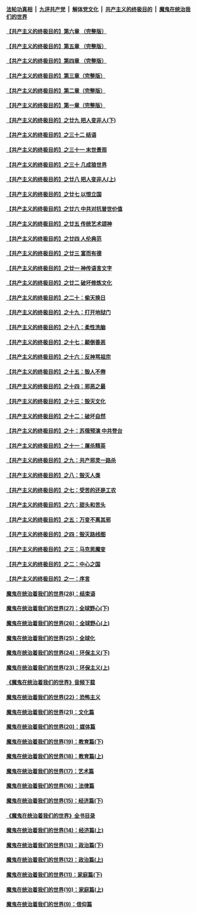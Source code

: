####  [法轮功真相](../../../../basic/blob/master/README.md?t=09250126) &nbsp;|&nbsp; [九评共产党](../../../../9ping.md/blob/master/README.md?t=09250126) &nbsp;|&nbsp; [解体党文化](../../../../jtdwh.md/blob/master/README.md?t=09250126)  &nbsp;|&nbsp; [共产主义的终极目的](../../../../gczydzjmd.md/blob/master/README.md?t=09250126) &nbsp;|&nbsp; [魔鬼在统治我们的世界](../../../../mgztzwmdsj.md/blob/master/README.md?t=09250126) 

#### [【共产主义的终极目的】第六章 （完整版）](../pages/nsc422/n11428913.md?t=09250126) 

#### [【共产主义的终极目的】第五章 （完整版）](../pages/nsc422/n11428912.md?t=09250126) 

#### [【共产主义的终极目的】第四章 （完整版）](../pages/nsc422/n11428907.md?t=09250126) 

#### [【共产主义的终极目的】第三章（完整版）](../pages/nsc422/n11428848.md?t=09250126) 

#### [【共产主义的终极目的】第二章（完整版）](../pages/nsc422/n11428831.md?t=09250126) 

#### [【共产主义的终极目的】第一章（完整版）](../pages/nsc422/n11417651.md?t=09250126) 

#### [【共产主义的终极目的】之廿九 把人变非人(下)](../pages/nsc422/n11344140.md?t=09250126) 

#### [【共产主义的终极目的】之三十二 结语](../pages/nsc422/n11360535.md?t=09250126) 

#### [【共产主义的终极目的】之三十一 末世景观](../pages/nsc422/n11351129.md?t=09250126) 

#### [【共产主义的终极目的】之三十 几成狼世界](../pages/nsc422/n11348280.md?t=09250126) 

#### [【共产主义的终极目的】之廿八 把人变非人(上)](../pages/nsc422/n11340492.md?t=09250126) 

#### [【共产主义的终极目的】之廿七 以恨立国](../pages/nsc422/n11336944.md?t=09250126) 

#### [【共产主义的终极目的】之廿六 中共对抗普世价值](../pages/nsc422/n11324785.md?t=09250126) 

#### [【共产主义的终极目的】之廿五 传统艺术颂神](../pages/nsc422/n11296396.md?t=09250126) 

#### [【共产主义的终极目的】之廿四 人伦典范](../pages/nsc422/n11296397.md?t=09250126) 

#### [【共产主义的终极目的】之廿三 富而有德](../pages/nsc422/n11283598.md?t=09250126) 

#### [【共产主义的终极目的】之廿一 神传语言文字](../pages/nsc422/n11263265.md?t=09250126) 

#### [【共产主义的终极目的】之廿二 破坏修炼文化](../pages/nsc422/n11245728.md?t=09250126) 

#### [【共产主义的终极目的】之二十：偷天换日](../pages/nsc422/n11238846.md?t=09250126) 

#### [【共产主义的终极目的】之十九：打开地狱门](../pages/nsc422/n11206376.md?t=09250126) 

#### [【共产主义的终极目的】之十八：柔性洗脑](../pages/nsc422/n11199994.md?t=09250126) 

#### [【共产主义的终极目的】之十七：颠倒善恶](../pages/nsc422/n11179782.md?t=09250126) 

#### [【共产主义的终极目的】之十六：反神骂祖宗](../pages/nsc422/n11166798.md?t=09250126) 

#### [【共产主义的终极目的】之十五：毁人不倦](../pages/nsc422/n11166792.md?t=09250126) 

#### [【共产主义的终极目的】之十四：邪恶之最](../pages/nsc422/n11150249.md?t=09250126) 

#### [【共产主义的终极目的】之十三：毁灭文化](../pages/nsc422/n11135227.md?t=09250126) 

#### [【共产主义的终极目的】之十二：破坏自然](../pages/nsc422/n11135214.md?t=09250126) 

#### [【共产主义的终极目的】之十：苏俄预演 中共登台](../pages/nsc422/n11118424.md?t=09250126) 

#### [【共产主义的终极目的】之十一：屠杀精英](../pages/nsc422/n11118442.md?t=09250126) 

#### [【共产主义的终极目的】之九：共产邪灵一路杀](../pages/nsc422/n11114139.md?t=09250126) 

#### [【共产主义的终极目的】之八：毁灭人类](../pages/nsc422/n11108503.md?t=09250126) 

#### [【共产主义的终极目的】之七：受苦的还是工农](../pages/nsc422/n11101809.md?t=09250126) 

#### [【共产主义的终极目的】之六：甜头和苦头](../pages/nsc422/n11096971.md?t=09250126) 

#### [【共产主义的终极目的】之五：万变不离其邪](../pages/nsc422/n11091285.md?t=09250126) 

#### [【共产主义的终极目的】之四：毁灭路线图](../pages/nsc422/n11086284.md?t=09250126) 

#### [【共产主义的终极目的】之三：马克思魔变](../pages/nsc422/n11061941.md?t=09250126) 

#### [【共产主义的终极目的】之二：中心之国](../pages/nsc422/n11047728.md?t=09250126) 

#### [【共产主义的终极目的】之一：序言](../pages/nsc422/n11086077.md?t=09250126) 

#### [魔鬼在统治着我们的世界(28)：结束语](../pages/nsc422/n10936246.md?t=09250126) 

#### [魔鬼在统治着我们的世界(27)：全球野心(下)](../pages/nsc422/n10928319.md?t=09250126) 

#### [魔鬼在统治着我们的世界(26)：全球野心(上)](../pages/nsc422/n10900318.md?t=09250126) 

#### [魔鬼在统治着我们的世界(25)：全球化](../pages/nsc422/n10788205.md?t=09250126) 

#### [魔鬼在统治着我们的世界(24)：环保主义(下)](../pages/nsc422/n10695307.md?t=09250126) 

#### [魔鬼在统治着我们的世界(23)：环保主义(上)](../pages/nsc422/n10688613.md?t=09250126) 

#### [《魔鬼在统治着我们的世界》音频下载](../pages/nsc422/n10635553.md?t=09250126) 

#### [魔鬼在统治着我们的世界(22)：恐怖主义](../pages/nsc422/n10614727.md?t=09250126) 

#### [魔鬼在统治着我们的世界(21)：文化篇](../pages/nsc422/n10597706.md?t=09250126) 

#### [魔鬼在统治着我们的世界(20)：媒体篇](../pages/nsc422/n10586579.md?t=09250126) 

#### [魔鬼在统治着我们的世界(19)：教育篇(下)](../pages/nsc422/n10564808.md?t=09250126) 

#### [魔鬼在统治着我们的世界(18)：教育篇(上)](../pages/nsc422/n10526970.md?t=09250126) 

#### [魔鬼在统治着我们的世界(17)：艺术篇](../pages/nsc422/n10499093.md?t=09250126) 

#### [魔鬼在统治着我们的世界(16)：法律篇](../pages/nsc422/n10485969.md?t=09250126) 

#### [魔鬼在统治着我们的世界(15)：经济篇(下)](../pages/nsc422/n10469975.md?t=09250126) 

#### [《魔鬼在统治着我们的世界》全书目录](../pages/nsc422/n10464261.md?t=09250126) 

#### [魔鬼在统治着我们的世界(14)：经济篇(上)](../pages/nsc422/n10457370.md?t=09250126) 

#### [魔鬼在统治着我们的世界(13)：政治篇(下)](../pages/nsc422/n10448270.md?t=09250126) 

#### [魔鬼在统治着我们的世界(12)：政治篇(上)](../pages/nsc422/n10444576.md?t=09250126) 

#### [魔鬼在统治着我们的世界(11)：家庭篇(下)](../pages/nsc422/n10440961.md?t=09250126) 

#### [魔鬼在统治着我们的世界(10)：家庭篇(上)](../pages/nsc422/n10435448.md?t=09250126) 

#### [魔鬼在统治着我们的世界(9)：信仰篇](../pages/nsc422/n10432159.md?t=09250126) 

